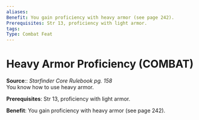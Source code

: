 ```yaml
---
aliases: 
Benefit: You gain proficiency with heavy armor (see page 242).
Prerequisites: Str 13, proficiency with light armor.
tags: 
Type: Combat Feat
---
```


# Heavy Armor Proficiency (COMBAT)

**Source**:: _Starfinder Core Rulebook pg. 158_  
You know how to use heavy armor.

**Prerequisites**: Str 13, proficiency with light armor.

**Benefit**: You gain proficiency with heavy armor (see page 242).
